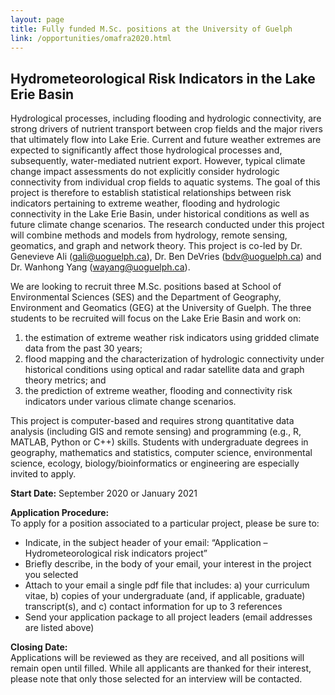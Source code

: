 ```yaml
---
layout: page
title: Fully funded M.Sc. positions at the University of Guelph
link: /opportunities/omafra2020.html
---
```


## Hydrometeorological Risk Indicators in the Lake Erie Basin

Hydrological processes, including flooding and hydrologic connectivity, are strong drivers of nutrient transport between crop fields and the major rivers that ultimately flow into Lake Erie. Current and future weather extremes are expected to significantly affect those hydrological processes and, subsequently, water-mediated nutrient export. However, typical climate change impact assessments do not explicitly consider hydrologic connectivity from individual crop fields to aquatic systems. The goal of this project is therefore to establish statistical relationships between risk indicators pertaining to extreme weather, flooding and hydrologic connectivity in the Lake Erie Basin, under historical conditions as well as future climate change scenarios. The research conducted under this project will combine methods and models from hydrology, remote sensing, geomatics, and graph and network theory.  This project is co-led by Dr. Genevieve Ali (<a href="mailto:gali@uoguelph.ca">gali@uoguelph.ca</a>), Dr. Ben DeVries (<a href="mailto:bdv@uoguelph.ca">bdv@uoguelph.ca</a>) and Dr. Wanhong Yang (<a href="mailto:wayang@uoguelph.ca">wayang@uoguelph.ca</a>).

We are looking to recruit three M.Sc. positions based at School of Environmental Sciences (SES) and the Department of Geography, Environment and Geomatics (GEG) at the University of Guelph. The three students to be recruited will focus on the Lake Erie Basin and work on:  
  1. the estimation of extreme weather risk indicators using gridded climate data from the past 30 years;   
  2. flood mapping and the characterization of hydrologic connectivity under historical conditions using optical and radar satellite data and graph theory metrics; and  
  3. the prediction of extreme weather, flooding and connectivity risk indicators under various climate change scenarios.

This project is computer-based and requires strong quantitative data analysis (including GIS and remote sensing) and programming (e.g., R, MATLAB, Python or C++) skills. Students with undergraduate degrees in geography, mathematics and statistics, computer science, environmental science, ecology, biology/bioinformatics or engineering are especially invited to apply.

**Start Date:** September 2020 or January 2021

**Application Procedure:**  
To apply for a position associated to a particular project, please be sure to:  
* Indicate, in the subject header of your email: “Application – Hydrometeorological risk indicators project”  
* Briefly describe, in the body of your email, your interest in the project you selected  
* Attach to your email a single pdf file that includes: a) your curriculum vitae, b) copies of your undergraduate (and, if applicable, graduate) transcript(s), and c) contact information for up to 3 references  
* Send your application package to all project leaders (email addresses are listed above)  


**Closing Date:**  
Applications will be reviewed as they are received, and all positions will remain open until filled. While all applicants are thanked for their interest, please note that only those selected for an interview will be contacted.
